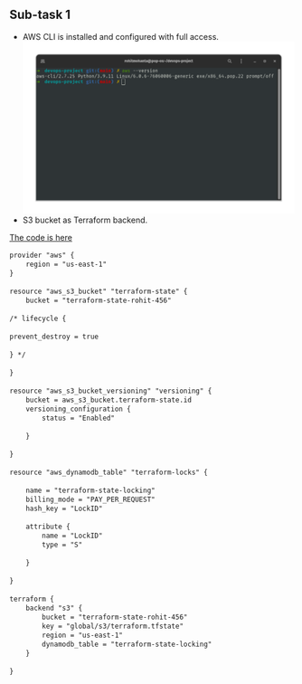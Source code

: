 ## Sub-task 1

- AWS CLI is installed and configured with full access.
![aws-cli](https://raw.githubusercontent.com/rohit-mohanta/devops-project/main/Attachments/aws-cli.png)
- S3 bucket as Terraform backend.

[The code is here](Terraform/state.tf)













```
provider "aws" {
	region = "us-east-1"
}

resource "aws_s3_bucket" "terraform-state" {
	bucket = "terraform-state-rohit-456"
	
/* lifecycle {

prevent_destroy = true

} */

}

resource "aws_s3_bucket_versioning" "versioning" {
	bucket = aws_s3_bucket.terraform-state.id
	versioning_configuration {
		status = "Enabled"

	}

}

resource "aws_dynamodb_table" "terraform-locks" {

	name = "terraform-state-locking"
	billing_mode = "PAY_PER_REQUEST"
	hash_key = "LockID"

	attribute {
		name = "LockID"
		type = "S"

	}

}

terraform {
	backend "s3" {
		bucket = "terraform-state-rohit-456"
		key = "global/s3/terraform.tfstate"
		region = "us-east-1"
		dynamodb_table = "terraform-state-locking"
	}

}
```

